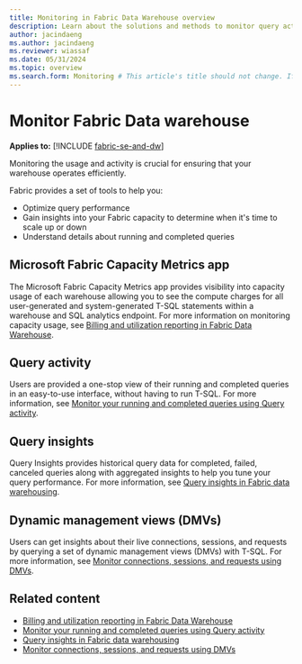 ```yaml
---
title: Monitoring in Fabric Data Warehouse overview
description: Learn about the solutions and methods to monitor query activity in your Fabric warehouse.
author: jacindaeng
ms.author: jacindaeng
ms.reviewer: wiassaf
ms.date: 05/31/2024
ms.topic: overview
ms.search.form: Monitoring # This article's title should not change. If so, contact engineering.
---
```

# Monitor Fabric Data warehouse

**Applies to:** [!INCLUDE [fabric-se-and-dw](includes/applies-to-version/fabric-se-and-dw.md)]

Monitoring the usage and activity is crucial for ensuring that your warehouse operates efficiently.

Fabric provides a set of tools to help you:

- Optimize query performance
- Gain insights into your Fabric capacity to determine when it's time to scale up or down
- Understand details about running and completed queries

## Microsoft Fabric Capacity Metrics app

The Microsoft Fabric Capacity Metrics app provides visibility into capacity usage of each warehouse allowing you to see the compute charges for all user-generated and system-generated T-SQL statements within a warehouse and SQL analytics endpoint. For more information on monitoring capacity usage, see [Billing and utilization reporting in Fabric Data Warehouse](usage-reporting.md).

## Query activity

Users are provided a one-stop view of their running and completed queries in an easy-to-use interface, without having to run T-SQL. For more information, see [Monitor your running and completed queries using Query activity](query-activity.md).  

## Query insights

Query Insights provides historical query data for completed, failed, canceled queries along with aggregated insights to help you tune your query performance. For more information, see [Query insights in Fabric data warehousing](query-insights.md).

## Dynamic management views (DMVs)

Users can get insights about their live connections, sessions, and requests by querying a set of dynamic management views (DMVs) with T-SQL. For more information, see [Monitor connections, sessions, and requests using DMVs](monitor-using-dmv.md).

## Related content

- [Billing and utilization reporting in Fabric Data Warehouse](usage-reporting.md)
- [Monitor your running and completed queries using Query activity](query-activity.md)
- [Query insights in Fabric data warehousing](query-insights.md)
- [Monitor connections, sessions, and requests using DMVs](monitor-using-dmv.md)
